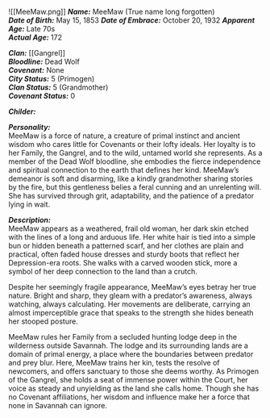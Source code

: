 ![[MeeMaw.png]]
***Name:*** MeeMaw (True name long forgotten)  
***Date of Birth:*** May 15, 1853
***Date of Embrace:*** October 20, 1932
***Apparent Age:*** Late 70s  
***Actual Age:*** 172  

***Clan:*** [[Gangrel]]  
***Bloodline:*** Dead Wolf  
***Covenant:*** None  
***City Status:*** 5 (Primogen)  
***Clan Status:*** 5 (Grandmother)  
***Covenant Status:*** 0  

***Childer:***

***Personality:***  
MeeMaw is a force of nature, a creature of primal instinct and ancient wisdom who cares little for Covenants or their lofty ideals. Her loyalty is to her Family, the Gangrel, and to the wild, untamed world she represents. As a member of the Dead Wolf bloodline, she embodies the fierce independence and spiritual connection to the earth that defines her kind. MeeMaw’s demeanor is soft and disarming, like a kindly grandmother sharing stories by the fire, but this gentleness belies a feral cunning and an unrelenting will. She has survived through grit, adaptability, and the patience of a predator lying in wait.

***Description:***  
MeeMaw appears as a weathered, frail old woman, her dark skin etched with the lines of a long and arduous life. Her white hair is tied into a simple bun or hidden beneath a patterned scarf, and her clothes are plain and practical, often faded house dresses and sturdy boots that reflect her Depression-era roots. She walks with a carved wooden stick, more a symbol of her deep connection to the land than a crutch.  

Despite her seemingly fragile appearance, MeeMaw’s eyes betray her true nature. Bright and sharp, they gleam with a predator’s awareness, always watching, always calculating. Her movements are deliberate, carrying an almost imperceptible grace that speaks to the strength she hides beneath her stooped posture.  

MeeMaw rules her Family from a secluded hunting lodge deep in the wilderness outside Savannah. The lodge and its surrounding lands are a domain of primal energy, a place where the boundaries between predator and prey blur. Here, MeeMaw trains her kin, tests the resolve of newcomers, and offers sanctuary to those she deems worthy. As Primogen of the Gangrel, she holds a seat of immense power within the Court, her voice as steady and unyielding as the land she calls home. Though she has no Covenant affiliations, her wisdom and influence make her a force that none in Savannah can ignore.